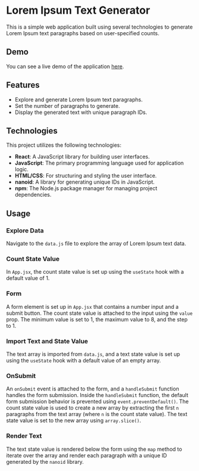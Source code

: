 # Lorem Ipsum Text Generator

This is a simple web application built using several technologies to generate Lorem Ipsum text paragraphs based on user-specified counts.

## Demo

You can see a live demo of the application [here](https://lorem-ipsum-mhej.onrender.com).

## Features

- Explore and generate Lorem Ipsum text paragraphs.
- Set the number of paragraphs to generate.
- Display the generated text with unique paragraph IDs.

## Technologies

This project utilizes the following technologies:

- **React**: A JavaScript library for building user interfaces.
- **JavaScript**: The primary programming language used for application logic.
- **HTML/CSS**: For structuring and styling the user interface.
- **nanoid**: A library for generating unique IDs in JavaScript.
- **npm**: The Node.js package manager for managing project dependencies.

## Usage

### Explore Data

Navigate to the `data.js` file to explore the array of Lorem Ipsum text data.

### Count State Value

In `App.jsx`, the count state value is set up using the `useState` hook with a default value of 1.

### Form

A form element is set up in `App.jsx` that contains a number input and a submit button. The count state value is attached to the input using the `value` prop. The minimum value is set to 1, the maximum value to 8, and the step to 1.

### Import Text and State Value

The text array is imported from `data.js`, and a text state value is set up using the `useState` hook with a default value of an empty array.

### OnSubmit

An `onSubmit` event is attached to the form, and a `handleSubmit` function handles the form submission. Inside the `handleSubmit` function, the default form submission behavior is prevented using `event.preventDefault()`. The count state value is used to create a new array by extracting the first `n` paragraphs from the text array (where `n` is the count state value). The text state value is set to the new array using `array.slice()`.

### Render Text

The text state value is rendered below the form using the `map` method to iterate over the array and render each paragraph with a unique ID generated by the `nanoid` library.
